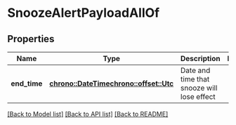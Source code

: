 # SnoozeAlertPayloadAllOf

## Properties

Name | Type | Description | Notes
------------ | ------------- | ------------- | -------------
**end_time** | [**chrono::DateTime<chrono::offset::Utc>**](chrono::DateTime<chrono::offset::Utc>.md) | Date and time that snooze will lose effect | 

[[Back to Model list]](../README.md#documentation-for-models) [[Back to API list]](../README.md#documentation-for-api-endpoints) [[Back to README]](../README.md)


